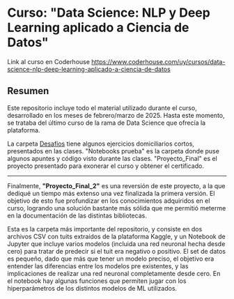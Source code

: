 # Curso: "Data Science: NLP y Deep Learning aplicado a Ciencia de Datos"

Link al curso en Coderhouse
https://www.coderhouse.com/uy/cursos/data-science-nlp-deep-learning-aplicado-a-ciencia-de-datos

## Resumen
Este repositorio incluye todo el material utilizado durante el curso, desarrollado en los meses de febrero/marzo de 2025. Hasta este momento, se trataba del último curso de la rama de Data Science que ofrecía la plataforma.

La carpeta [Desafíos](https://github.com/Vialesoft/Vialesoft_Devlab/tree/main/Cursos/DataScienceIII/Desafios) tiene algunos ejercicios domiciliarios cortos, presentados en las clases. "Notebooks prueba" es la carpeta donde puse algunos apuntes y código visto durante las clases. "Proyecto_Final" es el proyecto presentado para exonerar el curso y obtener el certificado.

---

Finalmente, **"Proyecto_Final_2"** es una reversión de este proyecto, a la que dediqué un tiempo más extenso una vez finalizada la primera versión. El objetivo de esto fue profundizar en los conocimientos adquiridos en el curso, logrando una solución bastante más sólida que me permitió meterme en la documentación de las distintas bibliotecas.

Esta es la carpeta más importante del repositorio, y consiste en dos archivos CSV con tuits extraídos de la plataforma Kaggle, y un Notebook de Jupyter que incluye varios modelos (incluida una red neuronal hecha desde cero) para tratar de predecir si el tuit era negativo o positivo. El set de datos es pequeño, dado que más que tener un modelo preciso, el objetivo era entender las diferencias entre los modelos pre existentes, y las implicaciones de realizar una red neuronal completamente desde cero. En el notebook hay algunas funciones que permiten jugar con los hiperparámetros de los distintos modelos de ML utilizados.
